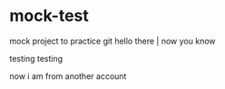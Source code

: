 # mock-test
mock project to practice git
hello there
| now you know

testing testing

now i am from another account
